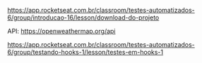 https://app.rocketseat.com.br/classroom/testes-automatizados-6/group/introducao-16/lesson/download-do-projeto

API: https://openweathermap.org/api

https://app.rocketseat.com.br/classroom/testes-automatizados-6/group/testando-hooks-1/lesson/testes-em-hooks-1